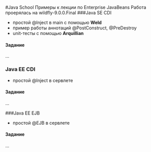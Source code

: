 
#Java School
Примеры к лекции по Enterprise JavaBeans
Работа проерялась на wildfly-9.0.0.Final
###Java SE CDI
* простой @Inject в main с помощью **Weld**
* пример работы аннотаций @PostConstruct, @PreDestroy
* unit-тесты с помощью  **Arquillian**
#### Задание
...

### Java EE CDI
* простой @Inject в сервлете
#### Задание
...

###Java EE EJB
* простой @EJB в сервлете
#### Задание
...
